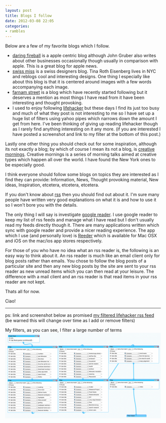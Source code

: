 ```yaml
---
layout: post
title: Blogs I follow
date: 2012-03-08 22:05
categories:
- rambles
---
```


Below are a few of my favorite blogs which I follow.

- [daring fireball](http://daringfireball.net/) is a apple centric blog although John Gruber also writes about other businesses occasionally though usually in comparison with apple. This is a great blog for apple news.
- [swiss miss](http://www.swiss-miss.com/) is a swiss designers blog. Tina Roth Eisenberg lives in NYC and reblogs cool and interesting designs. One thing I especially like about this blog is that it is centered around images with a few words accompanying each image.
- [farnam street](http://www.farnamstreetblog.com/) is a blog which have recently started following but it deserves a mention as most things I have read from it have been interesting and thought provoking.
- I used to enjoy following [lifehacker](http://lifehacker.com/) but these days I find its just too busy and much of what they post is not interesting to me so I have set up a huge list of filters using yahoo pipes which narrows down the amount I get from here. I've been thinking of giving up reading lifehacker though as I rarely find anything interesting on it any more. (if you are interested I have posted a screenshot and link to my filter at the bottom of this post.)

Lastly one other thing you should check out for some inspiration, although its not exactly a blog; by which of course I mean its not a blog, is [creative mornings](http://www.creativemornings.com/). Creative mornings is a series of morning talks aimed at creative types which happen all over the world. I have found the New York ones to be especially good.

I think everyone should follow some blogs on topics they are interested as I find they can provide: Information, News, Thought provoking material, New ideas, Inspiration, etcetera, etcetera, etcetera.

If you don't know about [rss](http://www.google.co.uk/search?q=rss) then you should find out about it. I'm sure many people have written very good explanations on what it is and how to use it so I won't bore you with the details.

The only thing I will say is investigate [google reader](http://reader.google.com). I use google reader to keep my list of rss feeds and manage what I have read but I don't usually read my feeds directly though it. There are many applications written which sync with google reader and provide a nicer reading experience. The app which I use (and personally love) is [Reeder](http://reederapp.com/) which is available for Mac OSX and iOS on the mac/ios app stores respectively.

For those of you who have no idea what an rss reader is, the following is an easy way to think about it. An rss reader is much like an email client only for blog posts rather than emails. You chose to follow the blog posts of a particular site and then any new blog posts by the site are sent to your rss reader as new unread items which you can then read at your leisure. The difference with a mail client and an rss reader is that read items in your rss reader are not kept.

Thats all for now.

Ciao!

---

ps: link and screenshot below as promised
[my filtered lifehacker rss feed](http://pipes.yahoo.com/pipes/pipe.run?_id=6f6cee9611c7f1481d7e2d3434a3b8b8&_render=rss) (be warned this will change over time as I add or remove filters)

My filters, as you can see, I filter a large number of terms
[![my lifehacker filters](/images/content/20120308-lh-filter.png)](/images/content/20120308-lh-filter.png)
